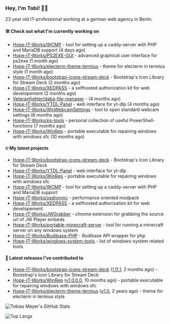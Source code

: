 ### Hey, I'm Tobi! 👋🏻
23 year old IT-professional working at a german web agency in Berlin.

#### 🛠 Check out what I'm currently working on

- [Hope-IT-Works/WCMP](https://github.com/Hope-IT-Works/WCMP) - tool for setting up a caddy-server with PHP and MariaDB support (4 days ago)
- [Hope-IT-Works/PS2EXE-GUI](https://github.com/Hope-IT-Works/PS2EXE-GUI) - advanced graphical user interface for ps2exe (1 month ago)
- [Hope-IT-Works/electerm-theme-termius](https://github.com/Hope-IT-Works/electerm-theme-termius) - theme for electerm in termius style (1 month ago)
- [Hope-IT-Works/bootstrap-icons-stream-deck](https://github.com/Hope-IT-Works/bootstrap-icons-stream-deck) - Bootstrap&#39;s Icon Library for Stream Deck (2 months ago)
- [Hope-IT-Works/XEDPASS](https://github.com/Hope-IT-Works/XEDPASS) - a selfhosted authorization kit for web developement (2 months ago)
- [Veteranfighter/daba-file-manager](https://github.com/Veteranfighter/daba-file-manager) -  (4 months ago)
- [Hope-IT-Works/YTDL-Panel](https://github.com/Hope-IT-Works/YTDL-Panel) - web interface for yt-dlp (4 months ago)
- [Hope-IT-Works/WinWebcamSettings](https://github.com/Hope-IT-Works/WinWebcamSettings) - tool to open standard webcam settings (6 months ago)
- [Hope-IT-Works/ps-tools](https://github.com/Hope-IT-Works/ps-tools) - personal collection of useful PowerShell-functions (7 months ago)
- [Hope-IT-Works/WinRep](https://github.com/Hope-IT-Works/WinRep) - portable executable for repairing windows with windows sfc (10 months ago)

#### 💡 My latest projects

- [Hope-IT-Works/bootstrap-icons-stream-deck](https://github.com/Hope-IT-Works/bootstrap-icons-stream-deck) - Bootstrap&#39;s Icon Library for Stream Deck
- [Hope-IT-Works/YTDL-Panel](https://github.com/Hope-IT-Works/YTDL-Panel) - web interface for yt-dlp
- [Hope-IT-Works/WinRep](https://github.com/Hope-IT-Works/WinRep) - portable executable for repairing windows with windows sfc
- [Hope-IT-Works/WCMP](https://github.com/Hope-IT-Works/WCMP) - tool for setting up a caddy-server with PHP and MariaDB support
- [Hope-IT-Works/xedronmc](https://github.com/Hope-IT-Works/xedronmc) - performance oriented modpack
- [Hope-IT-Works/XEDPASS](https://github.com/Hope-IT-Works/XEDPASS) - a selfhosted authorization kit for web developement
- [Hope-IT-Works/JWGrabber](https://github.com/Hope-IT-Works/JWGrabber) - chrome extension for grabbing the source url of JW Player embeds
- [Hope-IT-Works/portable-minecraft-server](https://github.com/Hope-IT-Works/portable-minecraft-server) - tool for running a minecraft server on any windows system
- [Hope-IT-Works/Budibase-PHP](https://github.com/Hope-IT-Works/Budibase-PHP) - Budibase API wrapper for php
- [Hope-IT-Works/windows-system-tools](https://github.com/Hope-IT-Works/windows-system-tools) - list of windows-system related tools

#### 🎉 Latest releases I've contributed to

- [Hope-IT-Works/bootstrap-icons-stream-deck](https://github.com/Hope-IT-Works/bootstrap-icons-stream-deck) ([1.11.1](https://github.com/Hope-IT-Works/bootstrap-icons-stream-deck/releases/tag/1.11.1), 2 months ago) - Bootstrap&#39;s Icon Library for Stream Deck
- [Hope-IT-Works/WinRep](https://github.com/Hope-IT-Works/WinRep) ([v1.0.0.0](https://github.com/Hope-IT-Works/WinRep/releases/tag/v1.0.0.0), 10 months ago) - portable executable for repairing windows with windows sfc
- [Hope-IT-Works/electerm-theme-termius](https://github.com/Hope-IT-Works/electerm-theme-termius) ([v1.0](https://github.com/Hope-IT-Works/electerm-theme-termius/releases/tag/v1.0), 2 years ago) - theme for electerm in termius style

![Tobias Meyer's GitHub Stats](https://github-readme-stats.vercel.app/api?username=Hope-IT-Works&show_icons=true&theme=dark&include_all_commits=true&bg_color=1e1e1e&icon_color=00ff00&text_color=c3c3c3)

![Top Langs](https://github-readme-stats.vercel.app/api/top-langs/?username=Hope-IT-Works&show_icons=true&theme=dark&include_all_commits=true&bg_color=1e1e1e&icon_color=00ff00&text_color=c3c3c3)
